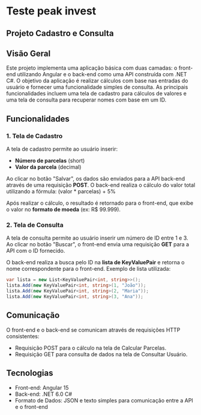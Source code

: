 # Teste peak invest

## Projeto Cadastro e Consulta

## Visão Geral

Este projeto implementa uma aplicação básica com duas camadas: o front-end utilizando Angular e o back-end como uma API construída com .NET C#. O objetivo da aplicação é realizar cálculos com base nas entradas do usuário e fornecer uma funcionalidade simples de consulta. As principais funcionalidades incluem uma tela de cadastro para cálculos de valores e uma tela de consulta para recuperar nomes com base em um ID.

## Funcionalidades

### 1. **Tela de Cadastro**

A tela de cadastro permite ao usuário inserir:
- **Número de parcelas** (short)
- **Valor da parcela** (decimal)

Ao clicar no botão "Salvar", os dados são enviados para a API back-end através de uma requisição **POST**. O back-end realiza o cálculo do valor total utilizando a fórmula: (valor * parcelas) + 5%

Após realizar o cálculo, o resultado é retornado para o front-end, que exibe o valor no **formato de moeda** (ex: R$ 99.999).

### 2. **Tela de Consulta**

A tela de consulta permite ao usuário inserir um número de ID entre 1 e 3. Ao clicar no botão "Buscar", o front-end envia uma requisição **GET** para a API com o ID fornecido.

O back-end realiza a busca pelo ID na **lista de KeyValuePair** e retorna o nome correspondente para o front-end. Exemplo de lista utilizada:

```csharp
var lista = new List<KeyValuePair<int, string>>();
lista.Add(new KeyValuePair<int, string>(1, "João"));
lista.Add(new KeyValuePair<int, string>(2, "Maria"));
lista.Add(new KeyValuePair<int, string>(3, "Ana"));
```
## Comunicação

O front-end e o back-end se comunicam através de requisições HTTP consistentes:

- Requisição POST para o cálculo na tela de Calcular Parcelas.
- Requisição GET para consulta de dados na tela de Consultar Usuário.

## Tecnologias

- Front-end: Angular 15
- Back-end: .NET 6.0 C#
- Formato de Dados: JSON e texto simples para comunicação entre a API e o front-end
